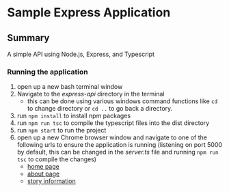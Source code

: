 # Sample Express Application

## Summary
A simple API using Node.js, Express, and Typescript

### Running the application

1. open up a new bash terminal window
2. Navigate to the _express-api_ directory in the terminal
    * this can be done using various windows command functions like ```cd``` to change directory or ```cd ..``` to go back a directory.
3. run ```npm install``` to install npm packages
4. run ```npm run tsc``` to compile the typescript files into the dist directory
4. run ```npm start``` to run the project
5. open up a new Chrome browser window and navigate to one of the following urls to ensure the application is running (listening on port 5000 by default, this can be changed in the *server.ts* file and running ```npm run tsc``` to compile the changes)
    * [home page](http://localhost:5000/)
    * [about page](http://localhost:5000/about)
    * [story information](http://localhost:5000/getstories)
    